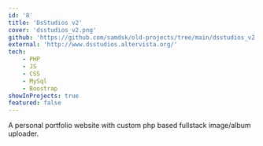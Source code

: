 ```yaml
---
id: '8'
title: 'DsStudios v2'
cover: 'dsstudios_v2.png'
github: 'https://github.com/samdsk/old-projects/tree/main/dsstudios_v2'
external: 'http://www.dsstudios.altervista.org/'
tech:
    - PHP
    - JS
    - CSS
    - MySql
    - Boostrap
showInProjects: true
featured: false
---
```


A personal portfolio website with custom php based fullstack image/album uploader.